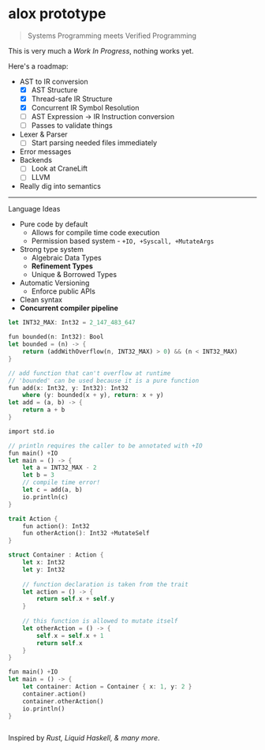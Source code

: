 # alox prototype

> Systems Programming meets Verified Programming

This is very much a _Work In Progress_, nothing works yet.

Here's a roadmap:

* AST to IR conversion
    * [x] AST Structure
    * [x] Thread-safe IR Structure
    * [x] Concurrent IR Symbol Resolution
    * [ ] AST Expression -> IR Instruction conversion
    * [ ] Passes to validate things
* Lexer & Parser
    * [ ] Start parsing needed files immediately
* Error messages
* Backends
    * [ ] Look at CraneLift
    * [ ] LLVM
* Really dig into semantics
---

Language Ideas

* Pure code by default
    * Allows for compile time code execution
    * Permission based system - `+IO, +Syscall, +MutateArgs`
* Strong type system
    * Algebraic Data Types
    * **Refinement Types**
    * Unique & Borrowed Types
* Automatic Versioning
    * Enforce public APIs
* Clean syntax
* **Concurrent compiler pipeline**

```rust
let INT32_MAX: Int32 = 2_147_483_647

fun bounded(n: Int32): Bool
let bounded = (n) -> { 
    return (addWithOverflow(n, INT32_MAX) > 0) && (n < INT32_MAX)
}

// add function that can't overflow at runtime
// 'bounded' can be used because it is a pure function
fun add(x: Int32, y: Int32): Int32
    where (y: bounded(x + y), return: x + y)
let add = (a, b) -> {
    return a + b
}

import std.io

// println requires the caller to be annotated with +IO
fun main() +IO
let main = () -> {
    let a = INT32_MAX - 2
    let b = 3
    // compile time error!
    let c = add(a, b)
    io.println(c)
}
```

```rust
trait Action {
    fun action(): Int32
    fun otherAction(): Int32 +MutateSelf
}

struct Container : Action {
    let x: Int32
    let y: Int32
    
    // function declaration is taken from the trait
    let action = () -> {
        return self.x + self.y
    }
    
    // this function is allowed to mutate itself
    let otherAction = () -> {
        self.x = self.x + 1
        return self.x
    }
}

fun main() +IO
let main = () -> {
    let container: Action = Container { x: 1, y: 2 }
    container.action()
    container.otherAction()
    io.println()
}
```

```rust

```

Inspired by _Rust, Liquid Haskell, & many more_.
